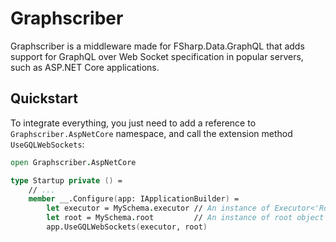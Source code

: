 # Graphscriber

Graphscriber is a middleware made for FSharp.Data.GraphQL that adds support for GraphQL over Web Socket specification in popular servers, such as ASP.NET Core applications.

## Quickstart

To integrate everything, you just need to add a reference to `Graphscriber.AspNetCore` namespace, and call the extension method `UseGQLWebSockets`:

```fsharp
open Graphscriber.AspNetCore

type Startup private () =
    // ...
    member __.Configure(app: IApplicationBuilder) =
        let executor = MySchema.executor // An instance of Executor<'Root>
        let root = MySchema.root         // An instance of root object of type 'Root
        app.UseGQLWebSockets(executor, root)
```